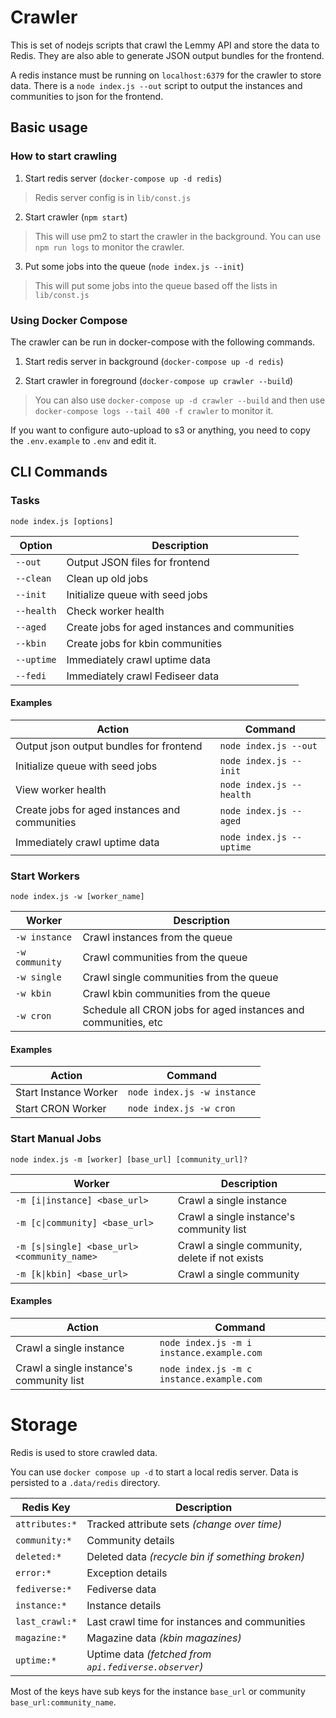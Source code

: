 # Crawler

This is set of nodejs scripts that crawl the Lemmy API and store the data to Redis.
They are also able to generate JSON output bundles for the frontend.

A redis instance must be running on `localhost:6379` for the crawler to store data.
There is a `node index.js --out` script to output the instances and communities to json for the frontend.


## Basic usage

### How to start crawling

1. Start redis server (`docker-compose up -d redis`)
 > Redis server config is in `lib/const.js`

2. Start crawler (`npm start`)
 > This will use pm2 to start the crawler in the background.
 > You can use `npm run logs` to monitor the crawler.

3. Put some jobs into the queue (`node index.js --init`)
 > This will put some jobs into the queue based off the lists in `lib/const.js`


### Using Docker Compose

The crawler can be run in docker-compose with the following commands.

1. Start redis server in background (`docker-compose up -d redis`)

2. Start crawler in foreground (`docker-compose up crawler --build`)
 > You can also use `docker-compose up -d crawler --build` and then use `docker-compose logs --tail 400 -f crawler` to monitor it.

If you want to configure auto-upload to s3 or anything, you need to copy the `.env.example` to `.env` and edit it.

## CLI Commands

### Tasks

`node index.js [options]`

| Option | Description |
| --- | --- |
| `--out` | Output JSON files for frontend |
| `--clean` | Clean up old jobs |
| `--init` | Initialize queue with seed jobs |
| `--health` | Check worker health |
| `--aged` | Create jobs for aged instances and communities |
| `--kbin` | Create jobs for kbin communities |
| `--uptime` | Immediately crawl uptime data |
| `--fedi` | Immediately crawl Fediseer data |


#### **Examples**

| Action | Command |
| --- | --- |
| Output json output bundles for frontend | `node index.js --out` |
| Initialize queue with seed jobs | `node index.js --init` |
| View worker health | `node index.js --health` |
| Create jobs for aged instances and communities | `node index.js --aged` |
| Immediately crawl uptime data | `node index.js --uptime` |


### Start Workers

`node index.js -w [worker_name]`

| Worker | Description |
| --- | --- |
| `-w instance` | Crawl instances from the queue |
| `-w community` | Crawl communities from the queue |
| `-w single` | Crawl single communities from the queue |
| `-w kbin` | Crawl kbin communities from the queue |
| `-w cron` | Schedule all CRON jobs for aged instances and communities, etc |

#### **Examples**

| Action | Command |
| --- | --- |
| Start Instance Worker | `node index.js -w instance` |
| Start CRON Worker | `node index.js -w cron` |



### Start Manual Jobs

`node index.js -m [worker] [base_url] [community_url]?`

| Worker | Description |
| --- | --- |
| `-m [i\|instance] <base_url>` | Crawl a single instance |
| `-m [c\|community] <base_url>` | Crawl a single instance's community list |
| `-m [s\|single] <base_url> <community_name>` | Crawl a single community, delete if not exists |
| `-m [k\|kbin] <base_url>` | Crawl a single community |

#### **Examples**

| Action | Command |
| --- | --- |
| Crawl a single instance | `node index.js -m i instance.example.com` |
| Crawl a single instance's community list | `node index.js -m c instance.example.com` |



# Storage

Redis is used to store crawled data.

You can use `docker compose up -d` to start a local redis server.
Data is persisted to a `.data/redis` directory.

| Redis Key | Description |
| --- | --- |
| `attributes:*` | Tracked attribute sets _(change over time)_ |
| `community:*` | Community details |
| `deleted:*` | Deleted data _(recycle bin if something broken)_ |
| `error:*` | Exception details |
| `fediverse:*` | Fediverse data |
| `instance:*` | Instance details |
| `last_crawl:*` | Last crawl time for instances and communities |
| `magazine:*` | Magazine data _(kbin magazines)_ |
| `uptime:*` | Uptime data _(fetched from `api.fediverse.observer`)_ |

Most of the keys have sub keys for the instance `base_url` or community `base_url:community_name`.


